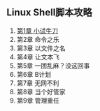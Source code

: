 ## Linux Shell脚本攻略

1. [第1章 小试牛刀](./1.md)
1. 第2章 命令之乐
1. 第3章 以文件之名
1. 第4章 让文本飞
1. 第5章 一团乱麻？没这回事
1. 第6章 B计划
1. 第7章 无网不利
1. 第8章 当个好管家
1. 第9章 管理重任